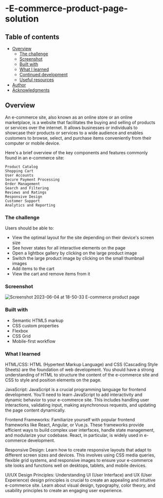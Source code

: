 # -E-commerce-product-page-solution

## Table of contents

- [Overview](#overview)
  - [The challenge](#the-challenge)
  - [Screenshot](#screenshot)
  - [Built with](#built-with)
  - [What I learned](#what-i-learned)
  - [Continued development](#continued-development)
  - [Useful resources](#useful-resources)
- [Author](#author)
- [Acknowledgments](#acknowledgments)


## Overview
An e-commerce site, also known as an online store or an online marketplace, is a website that facilitates the buying and selling of products or services over the internet. It allows businesses or individuals to showcase their products or services to a wide audience and enables customers to browse, select, and purchase items conveniently from their computer or mobile device.

Here's a brief overview of the key components and features commonly found in an e-commerce site:

    Product Catalog
    Shopping Cart
    User Accounts
    Secure Payment Processing
    Order Management
    Search and Filtering
    Reviews and Ratings
    Responsive Design
    Customer Support
    Analytics and Reporting 
    
### The challenge

Users should be able to:

- View the optimal layout for the site depending on their device's screen size
- See hover states for all interactive elements on the page
- Open a lightbox gallery by clicking on the large product image
- Switch the large product image by clicking on the small thumbnail images
- Add items to the cart
- View the cart and remove items from it

### Screenshot

![Screenshot 2023-06-04 at 18-50-33 E-commerce product page](https://github.com/adenitan007/-E-commerce-product-page-solution/assets/82835363/00ebedf4-9030-4a9f-b85a-afa255e6cfc9)

### Built with

- Semantic HTML5 markup
- CSS custom properties
- Flexbox
- CSS Grid
- Mobile-first workflow



### What I learned

HTML/CSS: HTML (Hypertext Markup Language) and CSS (Cascading Style Sheets) are the foundation of web development. You should have a strong understanding of HTML to structure the content of the e-commerce site and CSS to style and position elements on the page.

JavaScript: JavaScript is a crucial programming language for frontend development. You'll need to learn JavaScript to add interactivity and dynamic behavior to your e-commerce site. This includes handling user interactions, validating input, making asynchronous requests, and updating the page content dynamically.

Frontend Frameworks: Familiarize yourself with popular frontend frameworks like React, Angular, or Vue.js. These frameworks provide efficient ways to build complex user interfaces, handle state management, and modularize your codebase. React, in particular, is widely used in e-commerce development.

Responsive Design: Learn how to create responsive layouts that adapt to different screen sizes and devices. This involves using CSS media queries, flexible grid systems, and responsive images to ensure your e-commerce site looks and functions well on desktops, tablets, and mobile devices.

UI/UX Design Principles: Understanding UI (User Interface) and UX (User Experience) design principles is crucial to create an appealing and intuitive e-commerce site. Learn about visual design, typography, color theory, and usability principles to create an engaging user experience.
